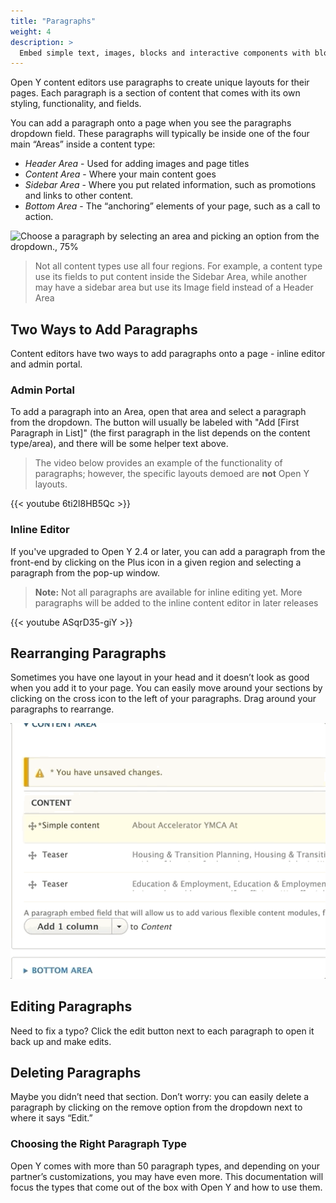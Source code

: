 ```yaml
---
title: "Paragraphs"
weight: 4
description: >
  Embed simple text, images, blocks and interactive components with blocks, Open Y’s layout-building component.
---
```


Open Y content editors use paragraphs to create unique layouts for their pages. Each paragraph is a section of content that comes with its own styling, functionality, and fields.

You can add a paragraph onto a page when you see the paragraphs dropdown field. These paragraphs will typically be inside one of the four main “Areas” inside a content type:

* *Header Area* - Used for adding images and page titles
* *Content Area* - Where your main content goes
* *Sidebar Area* - Where you put related information, such as promotions and links to other content.
* *Bottom Area* - The “anchoring” elements of your page, such as a call to action.

![Choose a paragraph by selecting an area and picking an option from the dropdown., 75%](upload://nuI2Q27pR437LWvdUifiQg3nRJX.gif)

> Not all content types use all four regions. For example, a content type use its fields to put content inside the Sidebar Area, while another may have a sidebar area but use its Image field instead of a Header Area

## Two Ways to Add Paragraphs

Content editors have two ways to add paragraphs onto a page - inline editor and admin portal.

### Admin Portal

To add a paragraph into an Area, open that area and select a paragraph from the dropdown. The button will usually be labeled with "Add [First Paragraph in List]" (the first paragraph in the list depends on the content type/area), and there will be some helper text above.

> The video below provides an example of the functionality of paragraphs; however, the specific layouts demoed are **not** Open Y layouts.

{{< youtube 6ti2l8HB5Qc >}}

### Inline Editor

If you've upgraded to Open Y 2.4 or later, you can add a paragraph from the front-end by clicking on the Plus icon in a given region and selecting a paragraph from the pop-up window.

> **Note:** Not all paragraphs are available for inline editing yet. More paragraphs will be added to the inline content editor in later releases

{{< youtube ASqrD35-giY >}}

## Rearranging Paragraphs

Sometimes you have one layout in your head and it doesn’t look as good when you add it to your page. You can easily move around your sections by clicking on the cross icon to the left of your paragraphs. Drag around your paragraphs to rearrange.

![Just drag your paragraphs to rearrange them](../../../../../assets/img/fc8d41e992ec8bbb3bbae6a9753fbebdbdecb661.gif)

## Editing Paragraphs

Need to fix a typo? Click the edit button next to each paragraph to open it back up and make edits.

##  Deleting Paragraphs

Maybe you didn’t need that section. Don’t worry: you can easily delete a paragraph by clicking on the remove option from the dropdown next to where it says “Edit.”

### Choosing the Right Paragraph Type

Open Y comes with more than 50 paragraph types, and depending on your partner’s customizations, you may have even more. This documentation will focus the types that come out of the box with Open Y and how to use them.